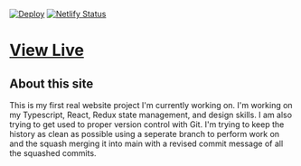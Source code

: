 [![Deploy](https://github.com/toomuchrice4u/whitelist/actions/workflows/deploy.yml/badge.svg)](https://github.com/toomuchrice4u/whitelist/actions/workflows/deploy.yml)
[![Netlify Status](https://api.netlify.com/api/v1/badges/566ea990-2c37-4886-8c3b-b5b0d2077db2/deploy-status)](https://app.netlify.com/sites/whitelist-crypto/deploys)

# [View Live](https://whitelist-crypto.netlify.app)

## About this site

This is my first real website project I'm currently working on. I'm working on my Typescript,
React, Redux state management, and design skills. I am also trying to get used to proper
version control with Git. I'm trying to keep the history as clean as possible using a
seperate branch to perform work on and the squash merging it into main with a revised
commit message of all the squashed commits.

